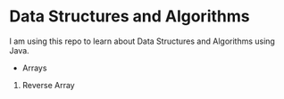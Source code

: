 # Data Structures and Algorithms

I am using this repo to learn about Data Structures and Algorithms using Java.

- Arrays

1. Reverse Array
